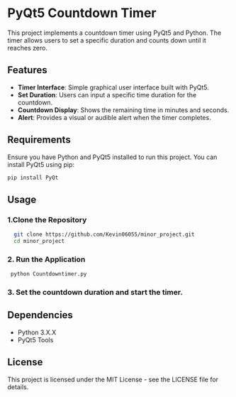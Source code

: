 # PyQt5 Countdown Timer

This project implements a countdown timer using PyQt5 and Python. The timer allows users to set a specific duration and counts down until it reaches zero.

## Features

- **Timer Interface**: Simple graphical user interface built with PyQt5.
- **Set Duration**: Users can input a specific time duration for the countdown.
- **Countdown Display**: Shows the remaining time in minutes and seconds.
- **Alert**: Provides a visual or audible alert when the timer completes.

## Requirements

Ensure you have Python and PyQt5 installed to run this project. You can install PyQt5 using pip:

```sh
pip install PyQt
```

## Usage
### 1.Clone the Repository 
```sh
  git clone https://github.com/Kevin06055/minor_project.git
  cd minor_project
  ```
### 2. Run the Application
 ```sh
  python Countdowntimer.py
  ```
### 3. Set the countdown duration and start the timer.
## Dependencies
- Python 3.X.X
- PyQt5 Tools
## License 
This project is licensed under the MIT License - see the LICENSE file for details.
